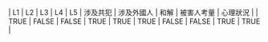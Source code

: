| L1 | L2 | L3 | L4 | L5 | 涉及共犯 | 涉及外國人 | 和解 | 被害人考量 | 心理狀況 |
| TRUE | FALSE | FALSE | TRUE | TRUE | TRUE | FALSE | FALSE | TRUE | TRUE |